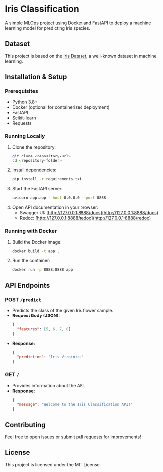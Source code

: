 # Iris Classification

A simple MLOps project using Docker and FastAPI to deploy a machine learning model for predicting Iris species.

## Dataset

This project is based on the [Iris Dataset](https://scikit-learn.org/1.4/auto_examples/datasets/plot_iris_dataset.html), a well-known dataset in machine learning.

## Installation & Setup

### Prerequisites
- Python 3.8+
- Docker (optional for containerized deployment)
- FastAPI
- Scikit-learn
- Requests

### Running Locally

1. Clone the repository:
   ```sh
   git clone <repository-url>
   cd <repository-folder>
   ```
2. Install dependencies:
   ```sh
   pip install -r requirements.txt
   ```
3. Start the FastAPI server:
   ```sh
   uvicorn app:app --host 0.0.0.0 --port 8888
   ```
4. Open API documentation in your browser:
   - Swagger UI: [http://127.0.0.1:8888/docs](http://127.0.0.1:8888/docs)
   - Redoc: [http://127.0.0.1:8888/redoc](http://127.0.0.1:8888/redoc)

### Running with Docker

1. Build the Docker image:
   ```sh
   docker build -t app .
   ```
2. Run the container:
   ```sh
   docker run -p 8888:8888 app
   ```

## API Endpoints

### **POST** `/predict`
- Predicts the class of the given Iris flower sample.
- **Request Body (JSON):**
  ```json
  {
    "features": [5, 6, 7, 8]
  }
  ```
- **Response:**
  ```json
  {
    "prediction": "Iris-Virginica"
  }
  ```

### **GET** `/`
- Provides information about the API.
- **Response:**
  ```json
  {
    "message": "Welcome to the Iris Classification API!"
  }
  ```

## Contributing
Feel free to open issues or submit pull requests for improvements!

## License
This project is licensed under the MIT License.
